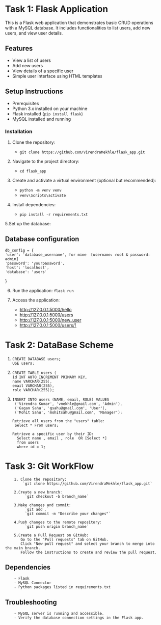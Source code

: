  # Task 1:  Flask Application
This is a Flask web application that demonstrates basic CRUD operations with a MySQL database. It includes functionalities to list users, add new users, and view user details.
## Features
 - View a list of users
 - Add new users
 - View details of a specific user
 - Simple user interface using HTML templates

## Setup Instructions
- Prerequisites
- Python 3.x installed on your machine
- Flask installed (`pip install flask`)
- MySQL installed and running
 
### Installation
1. Clone the repository:
   - `git clone https://github.com/VirendraMekhle/flask_app.git`
   
2. Navigate to the project directory:
   - `cd flask_app`
   
3. Create and activate a virtual environment (optional but recommended):
    - `python -m venv venv`
    - `venv\Scripts\activate`

4. Install dependencies:
   - `pip install -r requirements.txt`

5.Set up the database:
   ## Database configuration
    db_config = {
    'user': 'database_username', for mine  [username: root & password: admin]
    'password': 'yourpassword',
    'host': 'localhost',
    'database': 'users'
  }
 
6. Run the application:
 `flask run`
  
7. Access the application:
   - http://127.0.0.1:5000/hello
   - http://127.0.0.1:5000/users 
   - http://127.0.0.1:5000/new_user
   - http://127.0.0.1:5000/users/1

# Task 2:  DataBase Scheme
   1.     CREATE DATABASE users;
          USE users;

   2.     CREATE TABLE users (
          id INT AUTO_INCREMENT PRIMARY KEY,
          name VARCHAR(255),
          email VARCHAR(255),
          role VARCHAR(255));
          
   3.     INSERT INTO users (NAME, email, ROLE) VALUES
           ('Virendra Kumar', 'vmekhle@gmail.com', 'Admin'),
           ('Gagan Sahu', 'gsahu@gmail.com', 'User'),
           ('Mohit Sahu', 'mohitsahu@gmail.com', 'Manager');
         
          Retrieve all users from the "users" table: 
           Select * From users;
        
          Retrieve a specific user by their ID: 
            Select name , email , role  OR [Select *]
            from users
            where id = 1;

 # Task 3:  Git WorkFlow
        1. Clone the repository:
            `git clone https://github.com/VirendraMekhle/flask_app.git`
            
        2.Create a new branch:
             `git checkout -b branch_name`
             
        3.Make changes and commit:
             `git add .`
             `git commit -m "Describe your changes"`
             
        4.Push changes to the remote repository:
             `git push origin branch_name`
             
        5.Create a Pull Request on GitHub:
           Go to the "Pull requests" tab on GitHub.
           Click "New pull request" and select your branch to merge into the main branch.
           Follow the instructions to create and review the pull request.
        
 ## Dependencies
        - Flask
        - MySQL Connector
        - Python packages listed in requirements.txt

  ## Troubleshooting
        - MySQL server is running and accessible.
        - Verify the database connection settings in the Flask app.

  
